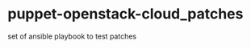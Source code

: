 puppet-openstack-cloud_patches
==============================

set of ansible playbook to test patches
